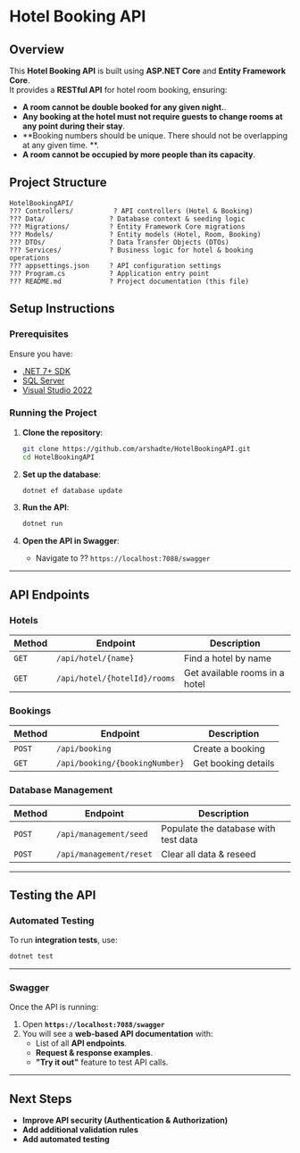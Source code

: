 # Hotel Booking API

## Overview
This **Hotel Booking API** is built using **ASP.NET Core** and **Entity Framework Core**.  
It provides a **RESTful API** for hotel room booking, ensuring:
- **A room cannot be double booked for any given night.**.
- **Any booking at the hotel must not require guests to change rooms at any point
during their stay**.
- **Booking numbers should be unique. There should not be overlapping at any
given time.
**.
- **A room cannot be occupied by more people than its capacity**.

## Project Structure
```
HotelBookingAPI/
??? Controllers/          ? API controllers (Hotel & Booking)
??? Data/                ? Database context & seeding logic
??? Migrations/          ? Entity Framework Core migrations
??? Models/              ? Entity models (Hotel, Room, Booking)
??? DTOs/                ? Data Transfer Objects (DTOs)
??? Services/            ? Business logic for hotel & booking operations
??? appsettings.json     ? API configuration settings
??? Program.cs           ? Application entry point
??? README.md            ? Project documentation (this file)

```

## Setup Instructions

### **Prerequisites**
Ensure you have:
- [.NET 7+ SDK](https://dotnet.microsoft.com/en-us/download)
- [SQL Server](https://docs.microsoft.com/en-us/sql/database-engine/configure-windows/sql-server-configuration-manager)
- [Visual Studio 2022](https://visualstudio.microsoft.com/)

### **Running the Project**
1. **Clone the repository**:
   ```sh
   git clone https://github.com/arshadte/HotelBookingAPI.git
   cd HotelBookingAPI
   ```

2. **Set up the database**:
   ```sh
   dotnet ef database update
   ```

3. **Run the API**:
   ```sh
   dotnet run
   ```

4. **Open the API in Swagger**:
   - Navigate to ?? `https://localhost:7088/swagger`

---

## **API Endpoints**
### **Hotels**
| Method | Endpoint | Description |
|--------|---------|-------------|
| `GET` | `/api/hotel/{name}` | Find a hotel by name |
| `GET` | `/api/hotel/{hotelId}/rooms` | Get available rooms in a hotel |

### **Bookings**
| Method | Endpoint | Description |
|--------|---------|-------------|
| `POST` | `/api/booking` | Create a booking |
| `GET` | `/api/booking/{bookingNumber}` | Get booking details |

### **Database Management**
| Method | Endpoint | Description |
|--------|---------|-------------|
| `POST` | `/api/management/seed` | Populate the database with test data |
| `POST` | `/api/management/reset` | Clear all data & reseed |

---

## **Testing the API**
### **Automated Testing**
To run **integration tests**, use:
```sh
dotnet test
```

---

### **Swagger**
Once the API is running:
1. Open **`https://localhost:7088/swagger`**
2. You will see a **web-based API documentation** with:
   - List of all **API endpoints**.
   - **Request & response examples**.
   - **"Try it out"** feature to test API calls.

---

## **Next Steps**
- **Improve API security (Authentication & Authorization)**
- **Add additional validation rules**
- **Add automated testing**
